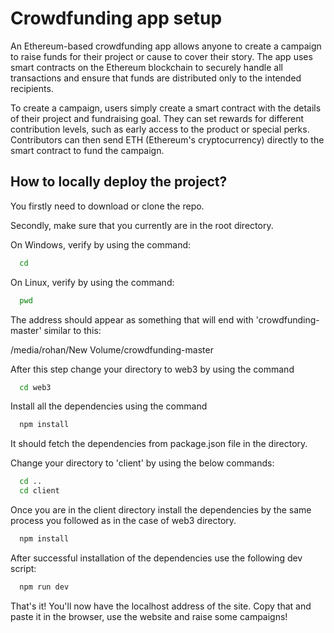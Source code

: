 
# Crowdfunding app setup
An Ethereum-based crowdfunding app allows anyone to create a campaign to raise funds for their project or cause to cover their story. The app uses smart contracts on the Ethereum blockchain to securely handle all transactions and ensure that funds are distributed only to the intended recipients.

To create a campaign, users simply create a smart contract with the details of their project and fundraising goal. They can set rewards for different contribution levels, such as early access to the product or special perks. Contributors can then send ETH (Ethereum's cryptocurrency) directly to the smart contract to fund the campaign.

## How to locally deploy the project?
You firstly need to download or clone the repo.

Secondly, make sure that you currently are in the root directory. 

On Windows, verify by using the command:
```bash
  cd
```

On Linux, verify by using the command:
```bash
  pwd
```

The address should appear as something that will end with 'crowdfunding-master' similar to this:

/media/rohan/New Volume/crowdfunding-master

After this step change your directory to web3 by using the command
```bash
  cd web3
```

Install all the dependencies using the command
```bash
  npm install
```

It should fetch the dependencies from package.json file in the directory.

Change your directory to 'client' by using the below commands:
```bash
  cd ..
  cd client
```

Once you are in the client directory install the dependencies by the same process you followed as in the case of web3 directory.

```bash
  npm install
```

After successful installation of the dependencies use the following dev script:
```bash
  npm run dev
```

That's it! You'll now have the localhost address of the site. Copy that and paste it in the browser, use the website and raise some campaigns!



